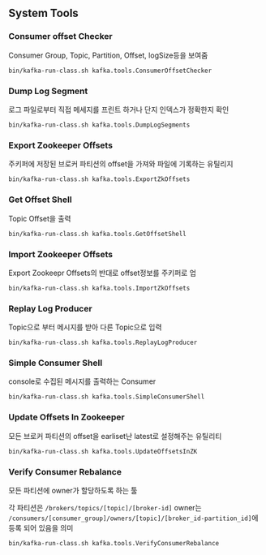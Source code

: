 ## System Tools

### Consumer offset Checker

Consumer Group, Topic, Partition, Offset, logSize등을 보여줌


```
bin/kafka-run-class.sh kafka.tools.ConsumerOffsetChecker
```

### Dump Log Segment

로그 파일로부터 직접 메세지를 프린트 하거나 단지 인덱스가 정확한지 확인

```
bin/kafka-run-class.sh kafka.tools.DumpLogSegments
```

### Export Zookeeper Offsets

주키퍼에 저장된 브로커 파티션의 offset을 가져와 파일에 기록하는 유틸리지

```
bin/kafka-run-class.sh kafka.tools.ExportZkOffsets
```

### Get Offset Shell

Topic Offset을 출력
```
bin/kafka-run-class.sh kafka.tools.GetOffsetShell
```

### Import Zookeeper Offsets

Export Zookeepr Offsets의 반대로 offset정보를 주키퍼로 업

```
bin/kafka-run-class.sh kafka.tools.ImportZkOffsets
```

### Replay Log Producer

Topic으로 부터 메시지를 받아 다른 Topic으로 입력


```
bin/kafka-run-class.sh kafka.tools.ReplayLogProducer
```


### Simple Consumer Shell

console로 수집된 메시지를 출력하는 Consumer

```
bin/kafka-run-class.sh kafka.tools.SimpleConsumerShell
```


### Update Offsets In Zookeeper

모든 브로커 파티션의 offset을 earliset난 latest로 설정해주는 유틸리티

```
bin/kafka-run-class.sh kafka.tools.UpdateOffsetsInZK
```

### Verify Consumer Rebalance

모든 파티션에 owner가 할당하도록 하는 툴

각 파티션은 `/brokers/topics/[topic]/[broker-id]`
owner는 `/consumers/[consumer_group]/owners/[topic]/[broker_id-partition_id]`에 등록 되어 있음을 의미


```
bin/kafka-run-class.sh kafka.tools.VerifyConsumerRebalance
```
